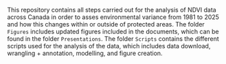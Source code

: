 This repository contains all steps carried out for the analysis of NDVI data across Canada in order to asses environmental variance from 1981 to 2025 and how this changes within or outside of protected areas.
The folder `Figures` includes updated figures included in the documents, which can be found in the folder `Presentations`. The folder `Scripts` contains the different scripts used for the analysis of the data, which includes
data download, wrangling + annotation, modelling, and figure creation. 
